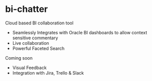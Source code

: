 # bi-chatter

Cloud based BI collaboration tool

- Seamlessly Integrates with Oracle BI dashboards to allow context sensitive commentary
- Live collaboration
- Powerful Faceted Search


Coming soon

- Visual Feedback
- Integration with Jira, Trello & Slack
